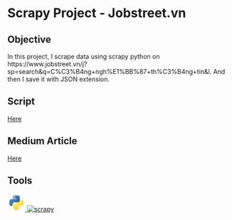 # Scrapy Project - Jobstreet.vn

<h2>Objective</h2>
In this project, I scrape data using scrapy python on https://www.jobstreet.vn/j?sp=search&q=C%C3%B4ng+ngh%E1%BB%87+th%C3%B4ng+tin&l. And then I save it with JSON extension.

<h2>Script</h2>

[Here](https://github.com/arrlanyhars/scraping-jobstreetvn-scrapy/blob/master/jobstreetvn/spiders/posts_spider.py)

<h2>Medium Article</h2>

[Here](https://medium.com/analytics-vidhya/web-scrapping-html-parsing-and-json-api-using-python-spider-scrapy-1bc68142a49d)

<h2>Tools</h2>
<a href="https://www.python.org" target="_blank" rel="noreferrer"> <img src="https://raw.githubusercontent.com/devicons/devicon/master/icons/python/python-original.svg" alt="python" width="40" height="40"/> </a> <a href="https://scrapy.org/" target="_blank" rel="noreferrer"> <img src="https://camo.githubusercontent.com/40d00cefb120a829517e503658aaf6c987d5f9cc6be5e2e35fb20bd63bdbceb5/68747470733a2f2f7363726170792e6f72672f696d672f7363726170796c6f676f2e706e67" alt="scrapy" width="100" height="40"/> </a>
